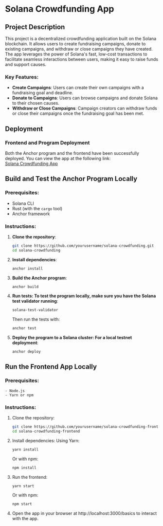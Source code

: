 # Solana Crowdfunding App

## Project Description

This project is a decentralized crowdfunding application built on the Solana blockchain. It allows users to create fundraising campaigns, donate to existing campaigns, and withdraw or close campaigns they have created. The app leverages the power of Solana's fast, low-cost transactions to facilitate seamless interactions between users, making it easy to raise funds and support causes.

### Key Features:
- **Create Campaigns**: Users can create their own campaigns with a fundraising goal and deadline.
- **Donate to Campaigns**: Users can browse campaigns and donate Solana to their chosen causes.
- **Withdraw or Close Campaigns**: Campaign creators can withdraw funds or close their campaigns once the fundraising goal has been met.

## Deployment

### Frontend and Program Deployment

Both the Anchor program and the frontend have been successfully deployed. You can view the app at the following link:  
[Solana Crowdfunding App](https://your-app-link.com)

## Build and Test the Anchor Program Locally

### Prerequisites:
- Solana CLI
- Rust (with the `cargo` tool)
- Anchor framework

### Instructions:
1. **Clone the repository**:
   ```bash
   git clone https://github.com/yourusername/solana-crowdfunding.git
   cd solana-crowdfunding
   ```

2. **Install dependencies**:

    ```bash
    anchor install
    ```

3. **Build the Anchor program**:
    
    ```bash
    anchor build
    ```


4. **Run tests: To test the program locally, make sure you have the Solana test validator running**:

    ```bash
    solana-test-validator
    ```

    Then run the tests with:

    ```bash
    anchor test
    ```

5. **Deploy the program to a Solana cluster: For a local testnet deployment**:

    ```bash
    anchor deploy
    ```

## Run the Frontend App Locally
### Prerequisites:
    - Node.js
    - Yarn or npm
    
### Instructions:
1. Clone the repository:

    ```bash
    git clone https://github.com/yourusername/solana-crowdfunding-frontend.git
    cd solana-crowdfunding-frontend
    ```

2. Install dependencies: Using Yarn:

    ```bash
    yarn install
    ```

    Or with npm:

    ```bash
    npm install
    ```

3. Run the frontend:

    ```bash
    yarn start
    ```

    Or with npm:

    ```bash
    npm start
    ```

4. Open the app in your browser at http://localhost:3000/basics to interact with the app.